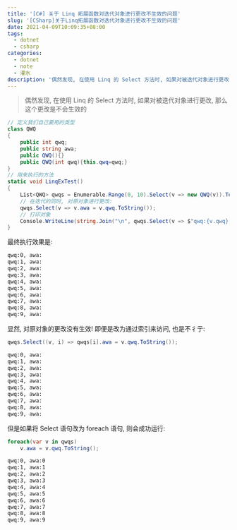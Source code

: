 ```yaml
---
title: '[C#] 关于 Linq 拓展函数对迭代对象进行更改不生效的问题'
slug: '[CSharp]关于Linq拓展函数对迭代对象进行更改不生效的问题'
date: 2021-04-09T10:09:35+08:00
tags:
  - dotnet
  - csharp
categories:
  - dotnet
  - note
  - 灌水
description: '偶然发现, 在使用 Linq 的 Select 方法时, 如果对被迭代对象进行更改, 那么这个更改是不会生效的'
---
```



> 偶然发现, 在使用 Linq 的 Select 方法时, 如果对被迭代对象进行更改, 那么这个更改是不会生效的

```csharp
// 定义我们自己要用的类型
class QWQ
{
    public int qwq;
    public string awa;
    public QWQ(){}
    public QWQ(int qwq){this.qwq=qwq;}
}
// 用来执行的方法
static void LinqExTest()
{
    List<QWQ> qwqs = Enumerable.Range(0, 10).Select(v => new QWQ(v)).ToList();
    // 在迭代的同时, 对原对象进行更改:
    qwqs.Select(v => v.awa = v.qwq.ToString());
    // 打印对象
    Console.WriteLine(string.Join("\n", qwqs.Select(v => $"qwq:{v.qwq}, awa:{v.awa}")));
}
```


最终执行效果是: 


```txt
qwq:0, awa:
qwq:1, awa:
qwq:2, awa:
qwq:3, awa:
qwq:4, awa:
qwq:5, awa:
qwq:6, awa:
qwq:7, awa:
qwq:8, awa:
qwq:9, awa:
```


显然, 对原对象的更改没有生效! 即便是改为通过索引来访问, 也是不彳亍:


```csharp
qwqs.Select((v, i) => qwqs[i].awa = v.qwq.ToString());
```


```txt
qwq:0, awa:
qwq:1, awa:
qwq:2, awa:
qwq:3, awa:
qwq:4, awa:
qwq:5, awa:
qwq:6, awa:
qwq:7, awa:
qwq:8, awa:
qwq:9, awa:
```




但是如果将 Select 语句改为 foreach 语句, 则会成功运行:


```csharp
foreach(var v in qwqs)
    v.awa = v.qwq.ToString();
```


```txt
qwq:0, awa:0
qwq:1, awa:1
qwq:2, awa:2
qwq:3, awa:3
qwq:4, awa:4
qwq:5, awa:5
qwq:6, awa:6
qwq:7, awa:7
qwq:8, awa:8
qwq:9, awa:9
```


